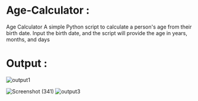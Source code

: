 # Age-Calculator :
Age Calculator  A simple Python script to calculate a person's age from their birth date. Input the birth date, and the script will provide the age in years, months, and days

# Output : 
![output1](https://github.com/user-attachments/assets/6e2070b3-0ea4-4830-aded-a9402fa53f3b)

![Screenshot (341)](https://github.com/user-attachments/assets/a2fe86d1-4896-4d22-9dea-b47818299499)
![output3](https://github.com/user-attachments/assets/7f173447-da32-4a3f-9e0c-a9cf90e3cba8)
